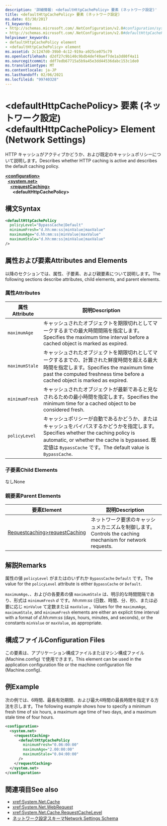 ```yaml
---
description: '詳細情報: <defaultHttpCachePolicy> 要素 (ネットワーク設定)'
title: <defaultHttpCachePolicy> 要素 (ネットワーク設定)
ms.date: 03/30/2017
f1_keywords:
- http://schemas.microsoft.com/.NetConfiguration/v2.0#configuration/system.net/requestCaching/defaultHttpCachePolicy
- http://schemas.microsoft.com/.NetConfiguration/v2.0#defaultHttpCachePolicy
helpviewer_keywords:
- defaultHttpCachePolicy element
- <defaultHttpCachePolicy> element
ms.assetid: 2c1247d0-39b0-4c12-919a-a925ce075c79
ms.openlocfilehash: d2df27c9b140c9bdb4def49aef7de1a3d80f4a11
ms.sourcegitcommit: ddf7edb67715a5b9a45e3dd44536dabc153c1de0
ms.translationtype: MT
ms.contentlocale: ja-JP
ms.lasthandoff: 02/06/2021
ms.locfileid: "99740328"
---
```

# <a name="defaulthttpcachepolicy-element-network-settings"></a><span data-ttu-id="d6fec-103">\<defaultHttpCachePolicy> 要素 (ネットワーク設定)</span><span class="sxs-lookup"><span data-stu-id="d6fec-103">\<defaultHttpCachePolicy> Element (Network Settings)</span></span>

<span data-ttu-id="d6fec-104">HTTP キャッシュがアクティブかどうか、および既定のキャッシュポリシーについて説明します。</span><span class="sxs-lookup"><span data-stu-id="d6fec-104">Describes whether HTTP caching is active and describes the default caching policy.</span></span>  

[**\<configuration>**](../configuration-element.md)\
&nbsp;&nbsp;[**\<system.net>**](system-net-element-network-settings.md)\
&nbsp;&nbsp;&nbsp;&nbsp;[**\<requestCaching>**](requestcaching-element-network-settings.md)\
&nbsp;&nbsp;&nbsp;&nbsp;&nbsp;&nbsp;**\<defaultHttpCachePolicy>**

## <a name="syntax"></a><span data-ttu-id="d6fec-105">構文</span><span class="sxs-lookup"><span data-stu-id="d6fec-105">Syntax</span></span>  
  
```xml  
<defaultHttpCachePolicy  
  policyLevel="BypassCache|Default"  
  minimumFresh="d.hh:mm:ss|minValue|maxValue"  
  maximumAge="d.hh:mm:ss|minValue|maxValue"  
  maximumStale="d.hh:mm:ss|minValue|maxValue"  
/>  
```  
  
## <a name="attributes-and-elements"></a><span data-ttu-id="d6fec-106">属性および要素</span><span class="sxs-lookup"><span data-stu-id="d6fec-106">Attributes and Elements</span></span>  

 <span data-ttu-id="d6fec-107">以降のセクションでは、属性、子要素、および親要素について説明します。</span><span class="sxs-lookup"><span data-stu-id="d6fec-107">The following sections describe attributes, child elements, and parent elements.</span></span>  
  
### <a name="attributes"></a><span data-ttu-id="d6fec-108">属性</span><span class="sxs-lookup"><span data-stu-id="d6fec-108">Attributes</span></span>  
  
|<span data-ttu-id="d6fec-109">属性</span><span class="sxs-lookup"><span data-stu-id="d6fec-109">Attribute</span></span>|<span data-ttu-id="d6fec-110">説明</span><span class="sxs-lookup"><span data-stu-id="d6fec-110">Description</span></span>|  
|---------------|-----------------|  
|`maximumAge`|<span data-ttu-id="d6fec-111">キャッシュされたオブジェクトを期限切れとしてマークするまでの最大時間間隔を指定します。</span><span class="sxs-lookup"><span data-stu-id="d6fec-111">Specifies the maximum time interval before a cached object is marked as expired.</span></span>|  
|`maximumStale`|<span data-ttu-id="d6fec-112">キャッシュされたオブジェクトを期限切れとしてマークするまでの、計算された鮮度時間を超える最大時間を指定します。</span><span class="sxs-lookup"><span data-stu-id="d6fec-112">Specifies the maximum time past the computed freshness time before a cached object is marked as expired.</span></span>|  
|`minimumFresh`|<span data-ttu-id="d6fec-113">キャッシュされたオブジェクトが最新であると見なされるための最小時間を指定します。</span><span class="sxs-lookup"><span data-stu-id="d6fec-113">Specifies the minimum time for a cached object to be considered fresh.</span></span>|  
|`policyLevel`|<span data-ttu-id="d6fec-114">キャッシュポリシーが自動であるかどうか、またはキャッシュをバイパスするかどうかを指定します。</span><span class="sxs-lookup"><span data-stu-id="d6fec-114">Specifies whether the caching policy is automatic, or whether the cache is bypassed.</span></span> <span data-ttu-id="d6fec-115">既定値は `BypassCache` です。</span><span class="sxs-lookup"><span data-stu-id="d6fec-115">The default value is `BypassCache`.</span></span>|  
  
### <a name="child-elements"></a><span data-ttu-id="d6fec-116">子要素</span><span class="sxs-lookup"><span data-stu-id="d6fec-116">Child Elements</span></span>  

 <span data-ttu-id="d6fec-117">なし</span><span class="sxs-lookup"><span data-stu-id="d6fec-117">None</span></span>  
  
### <a name="parent-elements"></a><span data-ttu-id="d6fec-118">親要素</span><span class="sxs-lookup"><span data-stu-id="d6fec-118">Parent Elements</span></span>  
  
|<span data-ttu-id="d6fec-119">要素</span><span class="sxs-lookup"><span data-stu-id="d6fec-119">Element</span></span>|<span data-ttu-id="d6fec-120">説明</span><span class="sxs-lookup"><span data-stu-id="d6fec-120">Description</span></span>|  
|-------------|-----------------|  
|[<span data-ttu-id="d6fec-121">Requestcaching></span><span class="sxs-lookup"><span data-stu-id="d6fec-121">requestCaching</span></span>](requestcaching-element-network-settings.md)|<span data-ttu-id="d6fec-122">ネットワーク要求のキャッシュメカニズムを制御します。</span><span class="sxs-lookup"><span data-stu-id="d6fec-122">Controls the caching mechanism for network requests.</span></span>|  
  
## <a name="remarks"></a><span data-ttu-id="d6fec-123">解説</span><span class="sxs-lookup"><span data-stu-id="d6fec-123">Remarks</span></span>  

 <span data-ttu-id="d6fec-124">属性の値 `policyLevel` がまたはのいずれか `BypassCache` `Default` です。</span><span class="sxs-lookup"><span data-stu-id="d6fec-124">The value for the `policyLevel` attribute is either `BypassCache` or `Default`.</span></span>  
  
 <span data-ttu-id="d6fec-125">`maximumAge`、、およびの各要素の値 `maximumStale` は、明示的な時間間隔であり、形式は `minimumFresh` *d* です。*hh*:*mm*:*ss* (日数、時間、分、秒)、または必要に応じ `minValue` て定数または `maxValue` 。</span><span class="sxs-lookup"><span data-stu-id="d6fec-125">Values for the `maximumAge`, `maximumStale`, and `minimumFresh` elements are either an explicit time interval with a format of *d*.*hh*:*mm*:*ss* (days, hours, minutes, and seconds), or the constants `minValue` or `maxValue`, as appropriate.</span></span>  
  
## <a name="configuration-files"></a><span data-ttu-id="d6fec-126">構成ファイル</span><span class="sxs-lookup"><span data-stu-id="d6fec-126">Configuration Files</span></span>  

 <span data-ttu-id="d6fec-127">この要素は、アプリケーション構成ファイルまたはマシン構成ファイル (Machine.config) で使用できます。</span><span class="sxs-lookup"><span data-stu-id="d6fec-127">This element can be used in the application configuration file or the machine configuration file (Machine.config).</span></span>  
  
## <a name="example"></a><span data-ttu-id="d6fec-128">例</span><span class="sxs-lookup"><span data-stu-id="d6fec-128">Example</span></span>  

 <span data-ttu-id="d6fec-129">次の例では、6時間、最長有効期間、および最大4時間の最長時間を指定する方法を示します。</span><span class="sxs-lookup"><span data-stu-id="d6fec-129">The following example shows how to specify a minimum fresh time of six hours, a maximum age time of two days, and a maximum stale time of four hours.</span></span>  
  
```xml  
<configuration>  
  <system.net>  
    <requestCaching>  
      <defaultHttpCachePolicy  
        minimumFresh="0.06:00:00"  
        maximumAge="2.00:00:00"  
        maximumStale="0.04:00:00"
      />  
    </requestCaching>  
  </system.net>  
</configuration>  
```  
  
## <a name="see-also"></a><span data-ttu-id="d6fec-130">関連項目</span><span class="sxs-lookup"><span data-stu-id="d6fec-130">See also</span></span>

- <xref:System.Net.Cache>
- <xref:System.Net.WebRequest>
- <xref:System.Net.Cache.RequestCacheLevel>
- [<span data-ttu-id="d6fec-131">ネットワーク設定スキーマ</span><span class="sxs-lookup"><span data-stu-id="d6fec-131">Network Settings Schema</span></span>](index.md)
